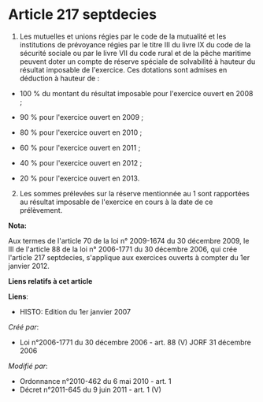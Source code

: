 # Article 217 septdecies

1. Les mutuelles et unions régies par le code de la mutualité et les institutions de prévoyance régies par le titre III du
livre IX du code de la sécurité sociale ou par le livre VII du code rural et de la pêche maritime peuvent doter un compte de
réserve spéciale de solvabilité à hauteur du résultat imposable de l'exercice. Ces dotations sont admises en déduction à
hauteur de :

- 100 % du montant du résultat imposable pour l'exercice ouvert en 2008 ;

- 90 % pour l'exercice ouvert en 2009 ;

- 80 % pour l'exercice ouvert en 2010 ;

- 60 % pour l'exercice ouvert en 2011 ;

- 40 % pour l'exercice ouvert en 2012 ;

- 20 % pour l'exercice ouvert en 2013.

2. Les sommes prélevées sur la réserve mentionnée au 1 sont rapportées au résultat imposable de l'exercice en cours à la date
de ce prélèvement.

**Nota:**

Aux termes de l'article 70 de la loi n° 2009-1674 du 30 décembre 2009, le III de l'article 88 de la loi n° 2006-1771 du 30
décembre 2006, qui crée l'article 217 septdecies, s'applique aux exercices ouverts à compter du 1er janvier 2012.

**Liens relatifs à cet article**

**Liens**:

  - HISTO: Edition du 1er janvier 2007

_Créé par_:

  - Loi n°2006-1771 du 30 décembre 2006 - art. 88 (V) JORF 31 décembre 2006

_Modifié par_:

  - Ordonnance n°2010-462 du 6 mai 2010 - art. 1
  - Décret n°2011-645 du 9 juin 2011 - art. 1 (V)
